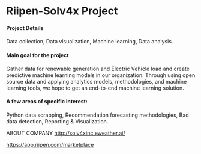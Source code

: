 # Riipen-Solv4x Project
 
#### Project Details

Data collection, 
Data visualization, 
Machine learning, 
Data analysis.

#### Main goal for the project
Gather data for renewable generation and Electric Vehicle load and create predictive machine learning models in our organization. Through using open source data and applying analytics models, methodologies, and machine learning tools, we hope to get an end-to-end machine learning solution.

#### A few areas of specific interest:

Python data scrapping, 
Recommendation forecasting methodologies, 
Bad data detection,
Reporting & Visualization.

ABOUT COMPANY
http://solv4xinc.eweather.ai/

https://app.riipen.com/marketplace

